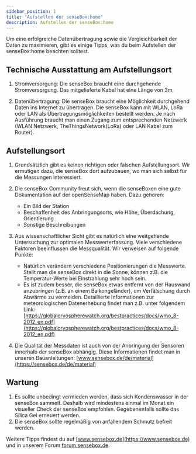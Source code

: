 ```yaml
---
sidebar_position: 1
title: "Aufstellen der senseBox:home"
description: Aufstellen der senseBox:home
---
```


Um eine erfolgreiche Datenübertragung sowie die Vergleichbarkeit der Daten zu maximieren, gibt es einige Tipps, was du beim Aufstellen der senseBox:home beachten solltest.

## Technische Ausstattung am Aufstellungsort

1.	Stromversorgung: Die senseBox braucht eine durchgehende Stromversorgung. Das mitgelieferte Kabel hat eine Länge von 3m.

2.	Datenübertragung: Die senseBox braucht eine Möglichkeit durchgehend Daten ins Internet zu übertragen. Die senseBox kann mit WLAN, LoRa oder LAN als Übertragungsmöglichkeiten bestellt werden. Je nach Ausführung braucht man einen Zugang zum entsprechenden Netzwerk (WLAN Netzwerk, TheThingsNetwork(LoRa) oder LAN Kabel zum Router).

## Aufstellungsort

1.	Grundsätzlich gibt es keinen richtigen oder falschen Aufstellungsort. Wir ermutigen dazu, die senseBox dort aufzubauen, wo man sich selbst für die Messungen interessiert.

2.	Die senseBox Community freut sich, wenn die senseBoxen eine gute Dokumentation auf der openSenseMap haben. Dazu gehören:
    *	Ein Bild der Station
    *	Beschaffenheit des Anbringungsorts, wie Höhe, Überdachung, Orientierung
    *	Sonstige Beschreibungen

3.	Aus wissenschaftlicher Sicht gibt es natürlich eine weitgehende Untersuchung zur optimalen Messwerterfassung. Viele verschiedene Faktoren beeinflussen die Messqualität. Wir verweisen auf folgende Punkte:
    *	Natürlich verändern verschiedene Positionierungen die Messwerte. Stellt man die senseBox direkt in die Sonne,
    können z.B. die Temperatur-Werte bei Einstrahlung sehr hoch sein.
    *	Es ist zudem besser, die senseBox etwas entfernt von der Hauswand anzubringen (z.B. an einem Balkongeländer), um Verfälschung durch Abwärme zu vermeiden.
    Detaillierte Informationen zur meteorologischen Datenerhebung findet man z.B. unter folgendem Link: [https://globalcryospherewatch.org/bestpractices/docs/wmo_8-2012_en.pdf](https://globalcryospherewatch.org/bestpractices/docs/wmo_8-2012_en.pdf)

4.	Die Qualität der Messdaten ist auch von der Anbringung der Sensoren innerhalb der senseBox abhängig. Diese Informationen findet man in unseren Bauanleitungen: [www.sensebox.de/de/material](https://sensebox.de/de/material)


## Wartung

1.	Es sollte unbedingt vermieden werden, dass sich Kondenswasser in der senseBox sammelt. Deshalb wird mindestens einmal im Monat ein visueller Check der senseBox empfohlen. Gegebenenfalls sollte das Silica Gel erneuert werden.
2.	Die senseBox sollte regelmäßig von anfallendem Schmutz befreit werden.

Weitere Tipps findest du auf [www.sensebox.de](https://www.sensebox.de) und in unserem Forum [forum.sensebox.de](https://forum.sensebox.de/).
